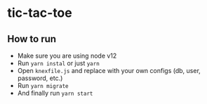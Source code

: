 # tic-tac-toe

## How to run

+ Make sure you are using node v12
+ Run `yarn instal` or just `yarn`
+ Open `knexfile.js` and replace with your own configs (db, user, password, etc.)
+ Run `yarn migrate`
+ And finally run `yarn start`
